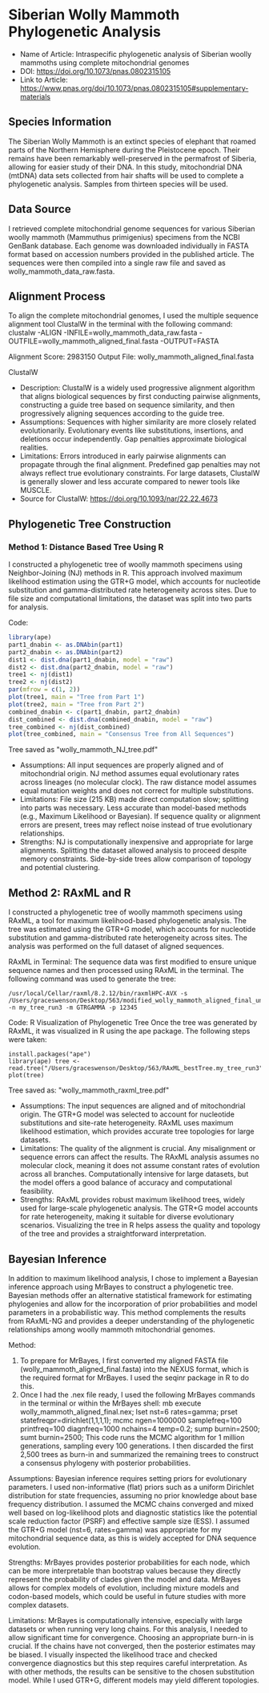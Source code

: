 # Siberian Wolly Mammoth Phylogenetic Analysis
- Name of Article: Intraspecific phylogenetic analysis of Siberian woolly mammoths using complete mitochondrial genomes
- DOI:  https://doi.org/10.1073/pnas.0802315105
- Link to Article: https://www.pnas.org/doi/10.1073/pnas.0802315105#supplementary-materials

## Species Information
The Siberian Wolly Mammoth is an extinct species of elephant that roamed parts of the Northern Hemisphere during the Pleistocene epoch. Their remains have been remarkably well-preserved in the permafrost of Siberia, allowing for easier study of their DNA. In this study, mitochondrial DNA (mtDNA) data sets collected from hair shafts will be used to complete a phylogenetic analysis. Samples from thirteen species will be used.

## Data Source
I retrieved complete mitochondrial genome sequences for various Siberian woolly mammoth (Mammuthus primigenius) specimens from the NCBI GenBank database. Each genome was downloaded individually in FASTA format based on accession numbers provided in the published article. The sequences were then compiled into a single raw file and saved as wolly_mammoth_data_raw.fasta.

## Alignment Process
To align the complete mitochondrial genomes, I used the multiple sequence alignment tool ClustalW in the terminal with the following command:
clustalw -ALIGN -INFILE=wolly_mammoth_data_raw.fasta -OUTFILE=wolly_mammoth_aligned_final.fasta -OUTPUT=FASTA

Alignment Score: 2983150
Output File: wolly_mammoth_aligned_final.fasta

ClustalW
- Description: ClustalW is a widely used progressive alignment algorithm that aligns biological sequences by first conducting pairwise alignments, constructing a guide tree based on sequence similarity, and then progressively aligning sequences according to the guide tree.
- Assumptions: Sequences with higher similarity are more closely related evolutionarily. Evolutionary events like substitutions, insertions, and deletions occur independently. Gap penalties approximate biological realities.
- Limitations: Errors introduced in early pairwise alignments can propagate through the final alignment. Predefined gap penalties may not always reflect true evolutionary constraints. For large datasets, ClustalW is generally slower and less accurate compared to newer tools like MUSCLE.
- Source for ClustalW: https://doi.org/10.1093/nar/22.22.4673

## Phylogenetic Tree Construction
### Method 1: Distance Based Tree Using R
I constructed a phylogenetic tree of woolly mammoth specimens using Neighbor-Joining (NJ) methods in R. This approach involved maximum likelihood estimation using the GTR+G model, which accounts for nucleotide substitution and gamma-distributed rate heterogeneity across sites. Due to file size and computational limitations, the dataset was split into two parts for analysis.

Code: 
```r
library(ape)                              
part1_dnabin <- as.DNAbin(part1)
part2_dnabin <- as.DNAbin(part2)
dist1 <- dist.dna(part1_dnabin, model = "raw")
dist2 <- dist.dna(part2_dnabin, model = "raw")
tree1 <- nj(dist1)
tree2 <- nj(dist2)
par(mfrow = c(1, 2))
plot(tree1, main = "Tree from Part 1")
plot(tree2, main = "Tree from Part 2")
combined_dnabin <- c(part1_dnabin, part2_dnabin)
dist_combined <- dist.dna(combined_dnabin, model = "raw")
tree_combined <- nj(dist_combined)
plot(tree_combined, main = "Consensus Tree from All Sequences")
```
Tree saved as "wolly_mammoth_NJ_tree.pdf"

- Assumptions: All input sequences are properly aligned and of mitochondrial origin. NJ method assumes equal evolutionary rates across lineages (no molecular clock). The raw distance model assumes equal mutation weights and does not correct for multiple substitutions.
- Limitations: File size (215 KB) made direct computation slow; splitting into parts was necessary. Less accurate than model-based methods (e.g., Maximum Likelihood or Bayesian). If sequence quality or alignment errors are present, trees may reflect noise instead of true evolutionary relationships.
- Strengths: NJ is computationally inexpensive and appropriate for large alignments. Splitting the dataset allowed analysis to proceed despite memory constraints. Side-by-side trees allow comparison of topology and potential clustering.

## Method 2: RAxML and R
I constructed a phylogenetic tree of woolly mammoth specimens using RAxML, a tool for maximum likelihood-based phylogenetic analysis. The tree was estimated using the GTR+G model, which accounts for nucleotide substitution and gamma-distributed rate heterogeneity across sites. The analysis was performed on the full dataset of aligned sequences.

RAxML in Terminal:
The sequence data was first modified to ensure unique sequence names and then processed using RAxML in the terminal. The following command was used to generate the tree:
```
/usr/local/Cellar/raxml/8.2.12/bin/raxmlHPC-AVX -s /Users/graceswenson/Desktop/563/modified_wolly_mammoth_aligned_final_unique.fasta -n my_tree_run3 -m GTRGAMMA -p 12345
```

Code: R Visualization of Phylogenetic Tree
Once the tree was generated by RAxML, it was visualized in R using the ape package. The following steps were taken:
```
install.packages("ape") 
library(ape) tree <- read.tree("/Users/graceswenson/Desktop/563/RAxML_bestTree.my_tree_run3")
plot(tree)
```

Tree saved as: "wolly_mammoth_raxml_tree.pdf"

- Assumptions: The input sequences are aligned and of mitochondrial origin. The GTR+G model was selected to account for nucleotide substitutions and site-rate heterogeneity. RAxML uses maximum likelihood estimation, which provides accurate tree topologies for large datasets.
- Limitations: The quality of the alignment is crucial. Any misalignment or sequence errors can affect the results. The RAxML analysis assumes no molecular clock, meaning it does not assume constant rates of evolution across all branches. Computationally intensive for large datasets, but the model offers a good balance of accuracy and computational feasibility.
- Strengths: RAxML provides robust maximum likelihood trees, widely used for large-scale phylogenetic analysis. The GTR+G model accounts for rate heterogeneity, making it suitable for diverse evolutionary scenarios. Visualizing the tree in R helps assess the quality and topology of the tree and provides a straightforward interpretation.

## Bayesian Inference
In addition to maximum likelihood analysis, I chose to implement a Bayesian inference approach using MrBayes to construct a phylogenetic tree. Bayesian methods offer an alternative statistical framework for estimating phylogenies and allow for the incorporation of prior probabilities and model parameters in a probabilistic way. This method complements the results from RAxML-NG and provides a deeper understanding of the phylogenetic relationships among woolly mammoth mitochondrial genomes.

Method:
1. To prepare for MrBayes, I first converted my aligned FASTA file (wolly_mammoth_aligned_final.fasta) into the NEXUS format, which is the required format for MrBayes. I used the seqinr package in R to do this. 
2. Once I had the .nex file ready, I used the following MrBayes commands in the terminal or within the MrBayes shell:
mb
execute wolly_mammoth_aligned_final.nex;
lset nst=6 rates=gamma;
prset statefreqpr=dirichlet(1,1,1,1);
mcmc ngen=1000000 samplefreq=100 printfreq=100 diagnfreq=1000 nchains=4 temp=0.2;
sump burnin=2500;
sumt burnin=2500;
This code runs the MCMC algorithm for 1 million generations, sampling every 100 generations. I then discarded the first 2,500 trees as burn-in and summarized the remaining trees to construct a consensus phylogeny with posterior probabilities.

Assumptions: Bayesian inference requires setting priors for evolutionary parameters. I used non-informative (flat) priors such as a uniform Dirichlet distribution for state frequencies, assuming no prior knowledge about base frequency distribution.  I assumed the MCMC chains converged and mixed well based on log-likelihood plots and diagnostic statistics like the potential scale reduction factor (PSRF) and effective sample size (ESS). I assumed the GTR+G model (nst=6, rates=gamma) was appropriate for my mitochondrial sequence data, as this is widely accepted for DNA sequence evolution.

Strengths: MrBayes provides posterior probabilities for each node, which can be more interpretable than bootstrap values because they directly represent the probability of clades given the model and data. MrBayes allows for complex models of evolution, including mixture models and codon-based models, which could be useful in future studies with more complex datasets.

Limitations: MrBayes is computationally intensive, especially with large datasets or when running very long chains. For this analysis, I needed to allow significant time for convergence. Choosing an appropriate burn-in is crucial. If the chains have not converged, then the posterior estimates may be biased. I visually inspected the likelihood trace and checked convergence diagnostics but this step requires careful interpretation. As with other methods, the results can be sensitive to the chosen substitution model. While I used GTR+G, different models may yield different topologies.
